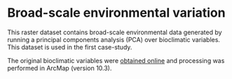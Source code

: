 Broad-scale environmental variation
===================================

This raster dataset contains broad-scale environmental data generated by running a principal components analysis (PCA) over bioclimatic variables. This dataset is used in the first case-study.

The original bioclimatic variables were [obtained online](http://www.worldclim.org/) and processing was performed in ArcMap (version 10.3).
